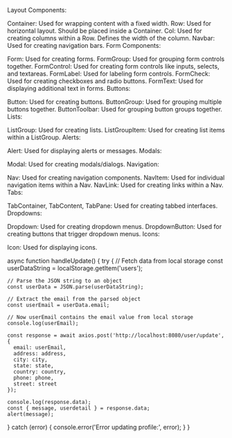 Layout Components:

Container: Used for wrapping content with a fixed width.
Row: Used for horizontal layout. Should be placed inside a Container.
Col: Used for creating columns within a Row. Defines the width of the column.
Navbar: Used for creating navigation bars.
Form Components:

Form: Used for creating forms.
FormGroup: Used for grouping form controls together.
FormControl: Used for creating form controls like inputs, selects, and textareas.
FormLabel: Used for labeling form controls.
FormCheck: Used for creating checkboxes and radio buttons.
FormText: Used for displaying additional text in forms.
Buttons:

Button: Used for creating buttons.
ButtonGroup: Used for grouping multiple buttons together.
ButtonToolbar: Used for grouping button groups together.
Lists:

ListGroup: Used for creating lists.
ListGroupItem: Used for creating list items within a ListGroup.
Alerts:

Alert: Used for displaying alerts or messages.
Modals:

Modal: Used for creating modals/dialogs.
Navigation:

Nav: Used for creating navigation components.
NavItem: Used for individual navigation items within a Nav.
NavLink: Used for creating links within a Nav.
Tabs:

TabContainer, TabContent, TabPane: Used for creating tabbed interfaces.
Dropdowns:

Dropdown: Used for creating dropdown menus.
DropdownButton: Used for creating buttons that trigger dropdown menus.
Icons:

Icon: Used for displaying icons.


async function handleUpdate() {
  try {
    // Fetch data from local storage
    const userDataString = localStorage.getItem('users');

    // Parse the JSON string to an object
    const userData = JSON.parse(userDataString);

    // Extract the email from the parsed object
    const userEmail = userData.email;

    // Now userEmail contains the email value from local storage
    console.log(userEmail);

    const response = await axios.post('http://localhost:8080/user/update', {
      email: userEmail,
      address: address,
      city: city,
      state: state,
      country: country,
      phone: phone,
      street: street
    });

    console.log(response.data);
    const { message, userdetail } = response.data;
    alert(message);
  } catch (error) {
    console.error('Error updating profile:', error);
  }
}
